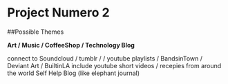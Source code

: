 # Project Numero 2

##Possible Themes

**Art / Music / CoffeeShop / Technology Blog**

  connect to Soundcloud / tumblr /
  / youtube playlists / BandsinTown / Deviant Art / BuiltinLA
  include youtube short videos /
  recepies from around the world
  Self Help Blog (like elephant journal)

